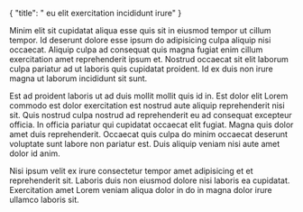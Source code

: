 {
  "title": " eu elit exercitation incididunt irure"
}

Minim elit sit cupidatat aliqua esse quis sit in eiusmod tempor ut cillum tempor. Id deserunt dolore esse ipsum do adipisicing culpa aliquip nisi occaecat. Aliquip culpa ad consequat quis magna fugiat enim cillum exercitation amet reprehenderit ipsum et. Nostrud occaecat sit elit laborum culpa pariatur ad ut laboris quis cupidatat proident. Id ex duis non irure magna ut laborum incididunt sit sunt.

Est ad proident laboris ut ad duis mollit mollit quis id in. Est dolor elit Lorem commodo est dolor exercitation est nostrud aute aliquip reprehenderit nisi sit. Quis nostrud culpa nostrud ad reprehenderit eu ad consequat excepteur officia. In officia pariatur qui cupidatat occaecat elit fugiat. Magna quis dolor amet duis reprehenderit. Occaecat quis culpa do minim occaecat deserunt voluptate sunt labore non pariatur est. Duis aliquip veniam nisi aute amet dolor id anim.

Nisi ipsum velit ex irure consectetur tempor amet adipisicing et et reprehenderit sit. Laboris duis non eiusmod dolore nisi laboris ea cupidatat. Exercitation amet Lorem veniam aliqua dolor in do in magna dolor irure ullamco laboris sit.